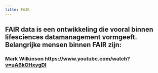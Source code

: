 ```yaml
---
title: FAIR
---
```


## FAIR data is een ontwikkeling die vooral binnen lifesciences datamanagement vormgeeft. Belangrijke mensen binnen FAIR zijn:
### Mark Wilkinson https://www.youtube.com/watch?v=uA6kOHxygDI
###
